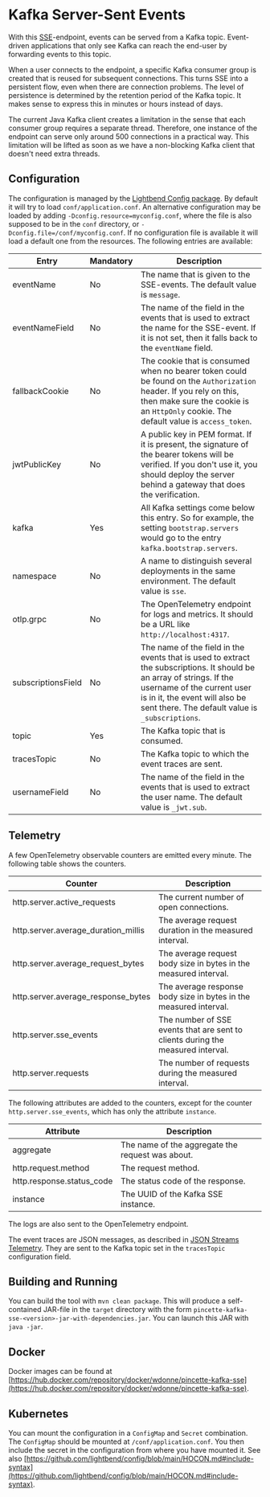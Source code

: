 # Kafka Server-Sent Events

With this [SSE](https://html.spec.whatwg.org/multipage/server-sent-events.html#server-sent-events)-endpoint, events can be served from a Kafka topic. Event-driven applications that only see Kafka can reach the end-user by forwarding events to this topic.

When a user connects to the endpoint, a specific Kafka consumer group is created that is reused for subsequent connections. This turns SSE into a persistent flow, even when there are connection problems. The level of persistence is determined by the retention period of the Kafka topic. It makes sense to express this in minutes or hours instead of days.

The current Java Kafka client creates a limitation in the sense that each consumer group requires a separate thread. Therefore, one instance of the endpoint can serve only around 500 connections in a practical way. This limitation will be lifted as soon as we have a non-blocking Kafka client that doesn't need extra threads.

## Configuration

The configuration is managed by the [Lightbend Config package](https://github.com/lightbend/config). By default it will try to load `conf/application.conf`. An alternative configuration may be loaded by adding `-Dconfig.resource=myconfig.conf`, where the file is also supposed to be in the `conf` directory, or `-Dconfig.file=/conf/myconfig.conf`. If no configuration file is available it will load a default one from the resources. The following entries are available:

|Entry|Mandatory|Description|
|---|---|---|
|eventName|No|The name that is given to the SSE-events. The default value is `message`.|
|eventNameField|No|The name of the field in the events that is used to extract the name for the SSE-event. If it is not set, then it falls back to the `eventName` field.|
|fallbackCookie|No|The cookie that is consumed when no bearer token could be found on the `Authorization` header. If you rely on this, then make sure the cookie is an `HttpOnly` cookie. The default value is `access_token`.|
|jwtPublicKey|No|A public key in PEM format. If it is present, the signature of the bearer tokens will be verified. If you don't use it, you should deploy the server behind a gateway that does the verification.|
|kafka|Yes|All Kafka settings come below this entry. So for example, the setting `bootstrap.servers` would go to the entry `kafka.bootstrap.servers`.|
|namespace|No|A name to distinguish several deployments in the same environment. The default value is `sse`.|
|otlp.grpc|No|The OpenTelemetry endpoint for logs and metrics. It should be a URL like `http://localhost:4317`.|
|subscriptionsField|No|The name of the field in the events that is used to extract the subscriptions. It should be an array of strings. If the username of the current user is in it, the event will also be sent there. The default value is `_subscriptions`.|
|topic|Yes|The Kafka topic that is consumed.|
|tracesTopic|No|The Kafka topic to which the event traces are sent.|
|usernameField|No|The name of the field in the events that is used to extract the user name. The default value is `_jwt.sub`.|

## Telemetry

A few OpenTelemetry observable counters are emitted every minute. The following table shows the counters.

|Counter|Description|
|---|---|
|http.server.active_requests|The current number of open connections.|
|http.server.average_duration_millis|The average request duration in the measured interval.|
|http.server.average_request_bytes|The average request body size in bytes in the measured interval.|
|http.server.average_response_bytes|The average response body size in bytes in the measured interval.|
|http.server.sse_events|The number of SSE events that are sent to clients during the measured interval.|
|http.server.requests|The number of requests during the measured interval.|

The following attributes are added to the counters, except for the counter `http.server.sse_events`, which has only the attribute `instance`.

|Attribute|Description|
|---|---|
|aggregate|The name of the aggregate the request was about.|
|http.request.method|The request method.|
|http.response.status_code|The status code of the response.|
|instance|The UUID of the Kafka SSE instance.|

The logs are also sent to the OpenTelemetry endpoint.

The event traces are JSON messages, as described in [JSON Streams Telemetry](https://jsonstreams.io/docs/logging.html). They are sent to the Kafka topic set in the `tracesTopic` configuration field.

## Building and Running

You can build the tool with `mvn clean package`. This will produce a self-contained JAR-file in the `target` directory with the form `pincette-kafka-sse-<version>-jar-with-dependencies.jar`. You can launch this JAR with `java -jar`.

## Docker

Docker images can be found at [https://hub.docker.com/repository/docker/wdonne/pincette-kafka-sse](https://hub.docker.com/repository/docker/wdonne/pincette-kafka-sse).

## Kubernetes

You can mount the configuration in a `ConfigMap` and `Secret` combination. The `ConfigMap` should be mounted at `/conf/application.conf`. You then include the secret in the configuration from where you have mounted it. See also [https://github.com/lightbend/config/blob/main/HOCON.md#include-syntax](https://github.com/lightbend/config/blob/main/HOCON.md#include-syntax).